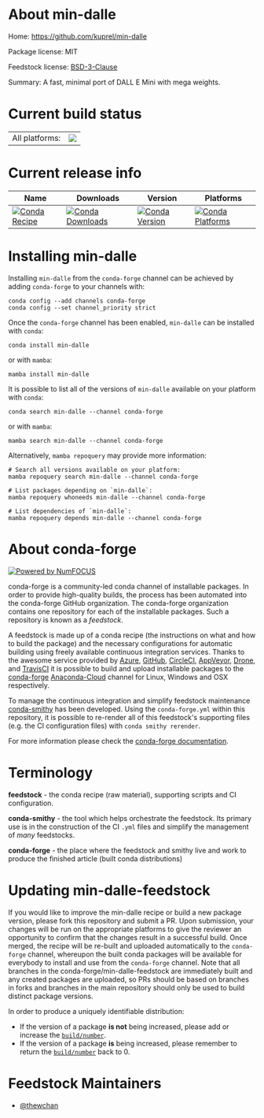 About min-dalle
===============

Home: https://github.com/kuprel/min-dalle

Package license: MIT

Feedstock license: [BSD-3-Clause](https://github.com/conda-forge/min-dalle-feedstock/blob/main/LICENSE.txt)

Summary: A fast, minimal port of DALL E Mini with mega weights.

Current build status
====================


<table><tr><td>All platforms:</td>
    <td>
      <a href="https://dev.azure.com/conda-forge/feedstock-builds/_build/latest?definitionId=16700&branchName=main">
        <img src="https://dev.azure.com/conda-forge/feedstock-builds/_apis/build/status/min-dalle-feedstock?branchName=main">
      </a>
    </td>
  </tr>
</table>

Current release info
====================

| Name | Downloads | Version | Platforms |
| --- | --- | --- | --- |
| [![Conda Recipe](https://img.shields.io/badge/recipe-min--dalle-green.svg)](https://anaconda.org/conda-forge/min-dalle) | [![Conda Downloads](https://img.shields.io/conda/dn/conda-forge/min-dalle.svg)](https://anaconda.org/conda-forge/min-dalle) | [![Conda Version](https://img.shields.io/conda/vn/conda-forge/min-dalle.svg)](https://anaconda.org/conda-forge/min-dalle) | [![Conda Platforms](https://img.shields.io/conda/pn/conda-forge/min-dalle.svg)](https://anaconda.org/conda-forge/min-dalle) |

Installing min-dalle
====================

Installing `min-dalle` from the `conda-forge` channel can be achieved by adding `conda-forge` to your channels with:

```
conda config --add channels conda-forge
conda config --set channel_priority strict
```

Once the `conda-forge` channel has been enabled, `min-dalle` can be installed with `conda`:

```
conda install min-dalle
```

or with `mamba`:

```
mamba install min-dalle
```

It is possible to list all of the versions of `min-dalle` available on your platform with `conda`:

```
conda search min-dalle --channel conda-forge
```

or with `mamba`:

```
mamba search min-dalle --channel conda-forge
```

Alternatively, `mamba repoquery` may provide more information:

```
# Search all versions available on your platform:
mamba repoquery search min-dalle --channel conda-forge

# List packages depending on `min-dalle`:
mamba repoquery whoneeds min-dalle --channel conda-forge

# List dependencies of `min-dalle`:
mamba repoquery depends min-dalle --channel conda-forge
```


About conda-forge
=================

[![Powered by
NumFOCUS](https://img.shields.io/badge/powered%20by-NumFOCUS-orange.svg?style=flat&colorA=E1523D&colorB=007D8A)](https://numfocus.org)

conda-forge is a community-led conda channel of installable packages.
In order to provide high-quality builds, the process has been automated into the
conda-forge GitHub organization. The conda-forge organization contains one repository
for each of the installable packages. Such a repository is known as a *feedstock*.

A feedstock is made up of a conda recipe (the instructions on what and how to build
the package) and the necessary configurations for automatic building using freely
available continuous integration services. Thanks to the awesome service provided by
[Azure](https://azure.microsoft.com/en-us/services/devops/), [GitHub](https://github.com/),
[CircleCI](https://circleci.com/), [AppVeyor](https://www.appveyor.com/),
[Drone](https://cloud.drone.io/welcome), and [TravisCI](https://travis-ci.com/)
it is possible to build and upload installable packages to the
[conda-forge](https://anaconda.org/conda-forge) [Anaconda-Cloud](https://anaconda.org/)
channel for Linux, Windows and OSX respectively.

To manage the continuous integration and simplify feedstock maintenance
[conda-smithy](https://github.com/conda-forge/conda-smithy) has been developed.
Using the ``conda-forge.yml`` within this repository, it is possible to re-render all of
this feedstock's supporting files (e.g. the CI configuration files) with ``conda smithy rerender``.

For more information please check the [conda-forge documentation](https://conda-forge.org/docs/).

Terminology
===========

**feedstock** - the conda recipe (raw material), supporting scripts and CI configuration.

**conda-smithy** - the tool which helps orchestrate the feedstock.
                   Its primary use is in the construction of the CI ``.yml`` files
                   and simplify the management of *many* feedstocks.

**conda-forge** - the place where the feedstock and smithy live and work to
                  produce the finished article (built conda distributions)


Updating min-dalle-feedstock
============================

If you would like to improve the min-dalle recipe or build a new
package version, please fork this repository and submit a PR. Upon submission,
your changes will be run on the appropriate platforms to give the reviewer an
opportunity to confirm that the changes result in a successful build. Once
merged, the recipe will be re-built and uploaded automatically to the
`conda-forge` channel, whereupon the built conda packages will be available for
everybody to install and use from the `conda-forge` channel.
Note that all branches in the conda-forge/min-dalle-feedstock are
immediately built and any created packages are uploaded, so PRs should be based
on branches in forks and branches in the main repository should only be used to
build distinct package versions.

In order to produce a uniquely identifiable distribution:
 * If the version of a package **is not** being increased, please add or increase
   the [``build/number``](https://docs.conda.io/projects/conda-build/en/latest/resources/define-metadata.html#build-number-and-string).
 * If the version of a package **is** being increased, please remember to return
   the [``build/number``](https://docs.conda.io/projects/conda-build/en/latest/resources/define-metadata.html#build-number-and-string)
   back to 0.

Feedstock Maintainers
=====================

* [@thewchan](https://github.com/thewchan/)

